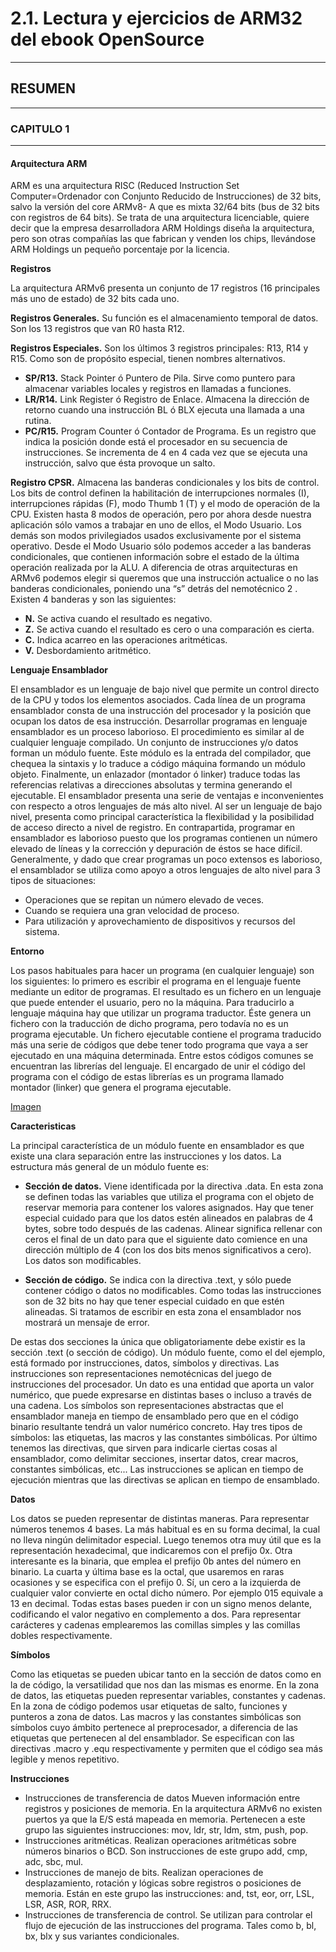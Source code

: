 # 2.1. Lectura y ejercicios de ARM32 del ebook OpenSource
* * *
## **RESUMEN**
* * *
### **CAPITULO 1**
* * *
#### **Arquitectura ARM** 
ARM es una arquitectura RISC (Reduced Instruction Set Computer=Ordenador
con Conjunto Reducido de Instrucciones) de 32 bits, salvo la versión del core ARMv8-
A que es mixta 32/64 bits (bus de 32 bits con registros de 64 bits). Se trata de una
arquitectura licenciable, quiere decir que la empresa desarrolladora ARM Holdings
diseña la arquitectura, pero son otras compañías las que fabrican y venden los chips,
llevándose ARM Holdings un pequeño porcentaje por la licencia.
 
**Registros**


La arquitectura ARMv6 presenta un conjunto de 17 registros (16 principales más
uno de estado) de 32 bits cada uno.

**Registros Generales.** 
Su función es el almacenamiento temporal de datos. Son los
13 registros que van R0 hasta R12.

**Registros Especiales.** 
Son los últimos 3 registros principales: R13, R14 y R15.
Como son de propósito especial, tienen nombres alternativos.

- **SP/R13.** Stack Pointer ó Puntero de Pila. Sirve como puntero para almacenar variables locales y registros en llamadas a funciones.
- **LR/R14.** Link Register ó Registro de Enlace. Almacena la dirección de
retorno cuando una instrucción BL ó BLX ejecuta una llamada a una
rutina.
- **PC/R15.** Program Counter ó Contador de Programa. Es un registro que
indica la posición donde está el procesador en su secuencia de instrucciones. Se incrementa de 4 en 4 cada vez que se ejecuta una instrucción,
salvo que ésta provoque un salto.

**Registro CPSR.** Almacena las banderas condicionales y los bits de control. Los
bits de control definen la habilitación de interrupciones normales (I), interrupciones rápidas (F), modo Thumb 1
(T) y el modo de operación de la CPU.
Existen hasta 8 modos de operación, pero por ahora desde nuestra aplicación
sólo vamos a trabajar en uno de ellos, el Modo Usuario. Los demás son modos
privilegiados usados exclusivamente por el sistema operativo.
Desde el Modo Usuario sólo podemos acceder a las banderas condicionales,
que contienen información sobre el estado de la última operación realizada
por la ALU. A diferencia de otras arquitecturas en ARMv6 podemos elegir
si queremos que una instrucción actualice o no las banderas condicionales,
poniendo una “s” detrás del nemotécnico 2
. Existen 4 banderas y son las
siguientes:
- **N.** Se activa cuando el resultado es negativo.
- **Z.** Se activa cuando el resultado es cero o una comparación es cierta.
- **C.** Indica acarreo en las operaciones aritméticas.
- **V.** Desbordamiento aritmético.

**Lenguaje Ensamblador** 


El ensamblador es un lenguaje de bajo nivel que permite un control directo de
la CPU y todos los elementos asociados. Cada línea de un programa ensamblador
consta de una instrucción del procesador y la posición que ocupan los datos de esa
instrucción.
Desarrollar programas en lenguaje ensamblador es un proceso laborioso. El procedimiento es similar al de cualquier lenguaje compilado. Un conjunto de instrucciones
y/o datos forman un módulo fuente. Este módulo es la entrada del compilador, que
chequea la sintaxis y lo traduce a código máquina formando un módulo objeto. Finalmente, un enlazador (montador ó linker) traduce todas las referencias relativas a
direcciones absolutas y termina generando el ejecutable.
El ensamblador presenta una serie de ventajas e inconvenientes con respecto a
otros lenguajes de más alto nivel. Al ser un lenguaje de bajo nivel, presenta como
principal característica la flexibilidad y la posibilidad de acceso directo a nivel de
registro. En contrapartida, programar en ensamblador es laborioso puesto que los
programas contienen un número elevado de líneas y la corrección y depuración de
éstos se hace difícil.
Generalmente, y dado que crear programas un poco extensos es laborioso, el
ensamblador se utiliza como apoyo a otros lenguajes de alto nivel para 3 tipos de
situaciones:
- Operaciones que se repitan un número elevado de veces.
- Cuando se requiera una gran velocidad de proceso.
- Para utilización y aprovechamiento de dispositivos y recursos del sistema.

 **Entorno**
 
 
Los pasos habituales para hacer un programa (en cualquier lenguaje) son los
siguientes: lo primero es escribir el programa en el lenguaje fuente mediante un editor de programas. El resultado es un fichero en un lenguaje que puede entender el
usuario, pero no la máquina. Para traducirlo a lenguaje máquina hay que utilizar
un programa traductor. Éste genera un fichero con la traducción de dicho programa,
pero todavía no es un programa ejecutable. Un fichero ejecutable contiene el programa traducido más una serie de códigos que debe tener todo programa que vaya a ser
ejecutado en una máquina determinada. Entre estos códigos comunes se encuentran
las librerías del lenguaje. El encargado de unir el código del programa con el código
de estas librerías es un programa llamado montador (linker) que genera el programa
ejecutable.


[Imagen](https://fulldevelopersite.files.wordpress.com/2015/10/sin-tc3adtulo.png)

 **Caracteristicas**
 
 
La principal característica de un módulo fuente en ensamblador es que existe
una clara separación entre las instrucciones y los datos. La estructura más general
de un módulo fuente es:

- **Sección de datos.** Viene identificada por la directiva .data. En esta zona se
definen todas las variables que utiliza el programa con el objeto de reservar
memoria para contener los valores asignados. Hay que tener especial cuidado
para que los datos estén alineados en palabras de 4 bytes, sobre todo después
de las cadenas. Alinear significa rellenar con ceros el final de un dato para que
el siguiente dato comience en una dirección múltiplo de 4 (con los dos bits
menos significativos a cero). Los datos son modificables.

- **Sección de código.** Se indica con la directiva .text, y sólo puede contener código
o datos no modificables. Como todas las instrucciones son de 32 bits no hay
que tener especial cuidado en que estén alineadas. Si tratamos de escribir en
esta zona el ensamblador nos mostrará un mensaje de error.


De estas dos secciones la única que obligatoriamente debe existir es la sección
.text (o sección de código). 
Un módulo fuente, como el del ejemplo, está formado por instrucciones, datos,
símbolos y directivas. Las instrucciones son representaciones nemotécnicas del juego
de instrucciones del procesador. Un dato es una entidad que aporta un valor numérico, que puede expresarse en distintas bases o incluso a través de una cadena.
Los símbolos son representaciones abstractas que el ensamblador maneja en tiempo
de ensamblado pero que en el código binario resultante tendrá un valor numérico
concreto. Hay tres tipos de símbolos: las etiquetas, las macros y las constantes simbólicas. Por último tenemos las directivas, que sirven para indicarle ciertas cosas
al ensamblador, como delimitar secciones, insertar datos, crear macros, constantes
simbólicas, etc... Las instrucciones se aplican en tiempo de ejecución mientras que
las directivas se aplican en tiempo de ensamblado.


**Datos**


Los datos se pueden representar de distintas maneras. Para representar números
tenemos 4 bases. La más habitual es en su forma decimal, la cual no lleva ningún
delimitador especial. Luego tenemos otra muy útil que es la representación hexadecimal, que indicaremos con el prefijo 0x. Otra interesante es la binaria, que emplea
el prefijo 0b antes del número en binario. La cuarta y última base es la octal, que
usaremos en raras ocasiones y se especifica con el prefijo 0. Sí, un cero a la izquierda
de cualquier valor convierte en octal dicho número. Por ejemplo 015 equivale a 13 en
decimal. Todas estas bases pueden ir con un signo menos delante, codificando el valor
negativo en complemento a dos. Para representar carácteres y cadenas emplearemos
las comillas simples y las comillas dobles respectivamente.


**Símbolos**


Como las etiquetas se pueden ubicar tanto en la sección de datos como en la de
código, la versatilidad que nos dan las mismas es enorme. En la zona de datos, las
etiquetas pueden representar variables, constantes y cadenas. En la zona de código
podemos usar etiquetas de salto, funciones y punteros a zona de datos.
Las macros y las constantes simbólicas son símbolos cuyo ámbito pertenece al
preprocesador, a diferencia de las etiquetas que pertenecen al del ensamblador. Se
especifican con las directivas .macro y .equ respectivamente y permiten que el código
sea más legible y menos repetitivo.


**Instrucciones**

- Instrucciones de transferencia de datos Mueven información entre registros
y posiciones de memoria. En la arquitectura ARMv6 no existen puertos ya
que la E/S está mapeada en memoria. Pertenecen a este grupo las siguientes
instrucciones: mov, ldr, str, ldm, stm, push, pop.
- Instrucciones aritméticas. Realizan operaciones aritméticas sobre números binarios o BCD. Son instrucciones de este grupo add, cmp, adc, sbc, mul.
- Instrucciones de manejo de bits. Realizan operaciones de desplazamiento, rotación y lógicas sobre registros o posiciones de memoria. Están en este grupo
las instrucciones: and, tst, eor, orr, LSL, LSR, ASR, ROR, RRX.
- Instrucciones de transferencia de control. Se utilizan para controlar el flujo de
ejecución de las instrucciones del programa. Tales como b, bl, bx, blx y sus
variantes condicionales.




